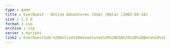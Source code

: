 ```yaml
---
type : game
title : EverQuest - Online Adventures (USA) (Beta) (2002-09-18)
size : 1.2 G
format : iso
archive : zip
server : myrient
link2 : EverQuest%20-%20Online%20Adventures%20%28USA%29%20%28Beta%29%20%282002-09-18%29
---
```

